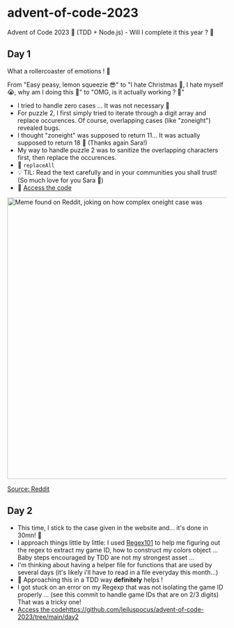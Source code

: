 # advent-of-code-2023
Advent of Code 2023 🎅 (TDD + Node.js) - Will I complete it this year ? 🔮

## Day 1

What a rollercoaster of emotions ! 🎢

From "Easy peasy, lemon squeezie 😎" to "I hate Christmas 🤬, I hate myself 😭, why am I doing this 🫠" to "OMG, is it actually working ? 🥹"

- I tried to handle zero cases ... It was not necessary 🤡
- For puzzle 2, I first simply tried to iterate through a digit array and replace occurences. Of course, overlapping cases (like "zoneight") revealed bugs.
- I thought "zoneight" was supposed to return 11... It was actually supposed to return 18 🤡 (Thanks again Sara!)
- My way to handle puzzle 2 was to sanitize the overlapping characters first, then replace the occurences.
- 💜 `replaceAll`
- 💡 TIL: Read the text carefully and in your communities you shall trust! (So much love for you Sara 💜)
- 🤖 [Access the code](https://github.com/leiluspocus/advent-of-code-2023/tree/main/day1)

<img width="645" alt="Meme found on Reddit, joking on how complex oneight case was" src="https://github.com/leiluspocus/advent-of-code-2023/assets/1473845/d19c69f0-d574-4f56-addc-c98e410de335">

[Source: Reddit](https://www.reddit.com/r/adventofcode/comments/188wjj8/2023_day_1_did_not_see_this_coming/)



## Day 2
- This time, I stick to the case given in the website and... it's done in 30mn! 🥳
- I approach things little by little: I used [Regex101](https://regex101.com/r/hDYqxN/1) to help me figuring out the regex to extract my game ID, how to construct my colors object ... Baby steps encouraged by TDD are not my strongest asset ...
- I'm thinking about having a helper file for functions that are used by several days (it's likely i'll have to read in a file everyday this month...)
- 💜 Approaching this in a TDD way **definitely** helps !
- I got stuck on an error on my Regexp that was not isolating the game ID properly ... (see this commit to handle game IDs that are on 2/3 digits) That was a tricky one!
- [Access the code](https://github.com/leiluspocus/advent-of-code-2023/tree/main/day2)https://github.com/leiluspocus/advent-of-code-2023/tree/main/day2
